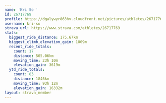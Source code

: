 ```yaml
---
name: 'Kri So '
id: 26717769
profile: https://dgalywyr863hv.cloudfront.net/pictures/athletes/26717769/7761026/14/large.jpg
username: kri-so
strava_url: https://www.strava.com/athletes/26717769
stats:
  biggest_ride_distance: 175.67km
  biggest_climb_elevation_gain: 1809m
  recent_ride_totals:
    count: 17
    distance: 505.06km
    moving_time: 23h 10m
    elevation_gain: 3619m
  ytd_ride_totals:
    count: 83
    distance: 1846km
    moving_time: 93h 12m
    elevation_gain: 16332m
layout: strava_member
--- 
```

